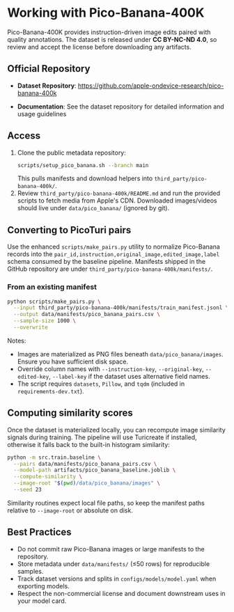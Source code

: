 # Working with Pico-Banana-400K

Pico-Banana-400K provides instruction-driven image edits paired with quality annotations. The dataset is released under **CC BY-NC-ND 4.0**, so review and accept the license before downloading any artifacts.

## Official Repository

- **Dataset Repository**: https://github.com/apple-ondevice-research/pico-banana-400k

- **Documentation**: See the dataset repository for detailed information and usage guidelines

## Access

1. Clone the public metadata repository:
   ```bash
   scripts/setup_pico_banana.sh --branch main
   ```
   This pulls manifests and download helpers into `third_party/pico-banana-400k/`.
2. Review `third_party/pico-banana-400k/README.md` and run the provided scripts to fetch media from Apple's CDN. Downloaded images/videos should live under `data/pico_banana/` (ignored by git).

## Converting to PicoTuri pairs

Use the enhanced `scripts/make_pairs.py` utility to normalize Pico-Banana records into the `pair_id,instruction,original_image,edited_image,label` schema consumed by the baseline pipeline. Manifests shipped in the GitHub repository are under `third_party/pico-banana-400k/manifests/`.

### From an existing manifest

```bash
python scripts/make_pairs.py \
  --input third_party/pico-banana-400k/manifests/train_manifest.jsonl \
  --output data/manifests/pico_banana_pairs.csv \
  --sample-size 1000 \
  --overwrite
```



Notes:

- Images are materialized as PNG files beneath `data/pico_banana/images`. Ensure you have sufficient disk space.
- Override column names with `--instruction-key`, `--original-key`, `--edited-key`, `--label-key` if the dataset uses alternative field names.
- The script requires `datasets`, `Pillow`, and `tqdm` (included in `requirements-dev.txt`).

## Computing similarity scores

Once the dataset is materialized locally, you can recompute image similarity signals during training. The pipeline will use Turicreate if installed, otherwise it falls back to the built-in histogram similarity:

```bash
python -m src.train.baseline \
  --pairs data/manifests/pico_banana_pairs.csv \
  --model-path artifacts/pico_banana_baseline.joblib \
  --compute-similarity \
  --image-root "$(pwd)/data/pico_banana/images" \
  --seed 23
```

Similarity routines expect local file paths, so keep the manifest paths relative to `--image-root` or absolute on disk.

## Best Practices

- Do not commit raw Pico-Banana images or large manifests to the repository.
- Store metadata under `data/manifests/` (≤50 rows) for reproducible samples.
- Track dataset versions and splits in `configs/models/model.yaml` when exporting models.
- Respect the non-commercial license and document downstream uses in your model card.
